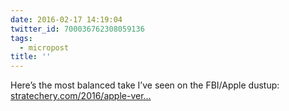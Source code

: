 ```yaml
---
date: 2016-02-17 14:19:04
twitter_id: 700036762308059136
tags:
  - micropost
title: ''
---
```


Here’s the most balanced take I’ve seen on the FBI/Apple dustup: [stratechery.com/2016/apple-ver…](https://stratechery.com/2016/apple-versus-the-fbi-understanding-iphone-encryption-the-risks-for-apple-and-encryption/)

